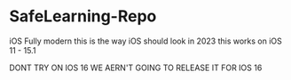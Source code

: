 # SafeLearning-Repo
iOS Fully modern
this is the way iOS should look in 2023 this works on iOS 11 - 15.1 

DONT TRY ON IOS 16 WE AERN'T GOING TO RELEASE IT FOR IOS 16
